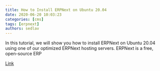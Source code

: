 ```yaml
---
title: How to Install ERPNext on Ubuntu 20.04
date: 2020-06-20 10:03:23
categories: [cms]
tags: [erpnext]
authors: sedlav
---
```


In this tutorial, we will show you how to install ERPNext on Ubuntu 20.04 using one of our optimized ERPNext hosting servers. ERPNext is a free, open-source ERP

[Link](https://www.rosehosting.com/blog/how-to-install-erpnext-on-ubuntu-20-04/)
